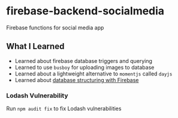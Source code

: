 # firebase-backend-socialmedia
Firebase functions for social media app

## What I Learned
- Learned about firebase database triggers and querying
- Learned to use `busboy` for uploading images to database
- Learned about a lightweight alternative to `momentjs` called `dayjs`
- Learned about [database structuring with Firebase](https://www.youtube.com/watch?v=haMOUb3KVSo)

### Lodash Vulnerability
Run `npm audit fix` to fix Lodash vulnerabilities
